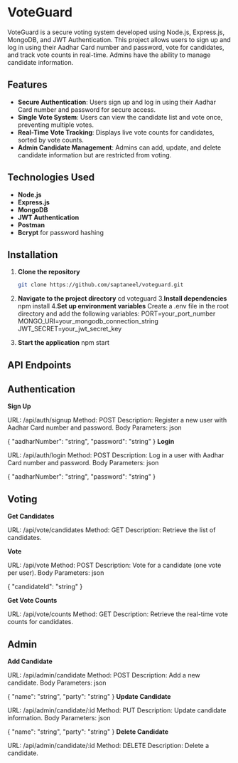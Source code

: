 # VoteGuard

VoteGuard is a secure voting system developed using Node.js, Express.js, MongoDB, and JWT Authentication. This project allows users to sign up and log in using their Aadhar Card number and password, vote for candidates, and track vote counts in real-time. Admins have the ability to manage candidate information.

## Features

- **Secure Authentication**: Users sign up and log in using their Aadhar Card number and password for secure access.
- **Single Vote System**: Users can view the candidate list and vote once, preventing multiple votes.
- **Real-Time Vote Tracking**: Displays live vote counts for candidates, sorted by vote counts.
- **Admin Candidate Management**: Admins can add, update, and delete candidate information but are restricted from voting.

## Technologies Used

- **Node.js**
- **Express.js**
- **MongoDB**
- **JWT Authentication**
- **Postman**
- **Bcrypt** for password hashing

## Installation

1. **Clone the repository**
   ```sh
   git clone https://github.com/saptaneel/voteguard.git
2.  **Navigate to the project directory**
   cd voteguard
3.**Install dependencies**
    npm install
4.**Set up environment variables**
Create a .env file in the root directory and add the following variables:
PORT=your_port_number
MONGO_URI=your_mongodb_connection_string
JWT_SECRET=your_jwt_secret_key

5. **Start the application**
   npm start


  ## API Endpoints
## Authentication ##
**Sign Up**

URL: /api/auth/signup
Method: POST
Description: Register a new user with Aadhar Card number and password.
Body Parameters:
json

{
  "aadharNumber": "string",
  "password": "string"
}
**Login**

URL: /api/auth/login
Method: POST
Description: Log in a user with Aadhar Card number and password.
Body Parameters:
json

{
  "aadharNumber": "string",
  "password": "string"
}
## Voting
**Get Candidates**

URL: /api/vote/candidates
Method: GET
Description: Retrieve the list of candidates.

**Vote**

URL: /api/vote
Method: POST
Description: Vote for a candidate (one vote per user).
Body Parameters:
json

{
  "candidateId": "string"
}

**Get Vote Counts**

URL: /api/vote/counts
Method: GET
Description: Retrieve the real-time vote counts for candidates.
## Admin
**Add Candidate**

URL: /api/admin/candidate
Method: POST
Description: Add a new candidate.
Body Parameters:
json

{
  "name": "string",
  "party": "string"
}
**Update Candidate**

URL: /api/admin/candidate/:id
Method: PUT
Description: Update candidate information.
Body Parameters:
json

{
  "name": "string",
  "party": "string"
}
**Delete Candidate**

URL: /api/admin/candidate/:id
Method: DELETE
Description: Delete a candidate.
